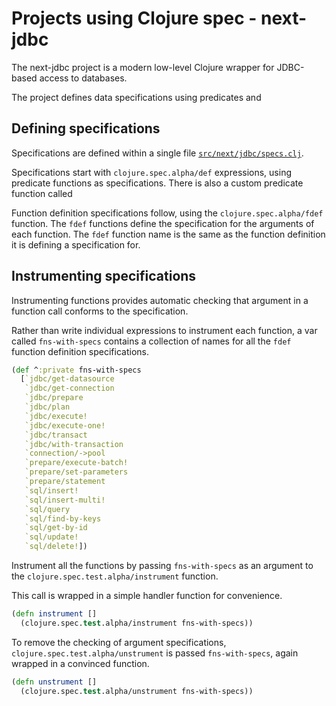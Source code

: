 # Projects using Clojure spec - next-jdbc

The next-jdbc project is a modern low-level Clojure wrapper for JDBC-based access to databases.

The project defines data specifications using predicates and


## Defining specifications
Specifications are defined within a single file [`src/next/jdbc/specs.clj`](https://github.com/seancorfield/next-jdbc/blob/master/src/next/jdbc/specs.clj).

Specifications start with `clojure.spec.alpha/def` expressions, using predicate functions as specifications.  There is also a custom predicate function called

Function definition specifications follow, using the `clojure.spec.alpha/fdef` function.  The `fdef` functions define the specification for the arguments of each function.  The `fdef` function name is the same as the function definition it is defining a specification for.


## Instrumenting specifications
Instrumenting functions provides automatic checking that argument in a function call conforms to the specification.

Rather than write individual expressions to instrument each function, a var called `fns-with-specs` contains a collection of names for all the `fdef` function definition specifications.

```clojure
(def ^:private fns-with-specs
  [`jdbc/get-datasource
   `jdbc/get-connection
   `jdbc/prepare
   `jdbc/plan
   `jdbc/execute!
   `jdbc/execute-one!
   `jdbc/transact
   `jdbc/with-transaction
   `connection/->pool
   `prepare/execute-batch!
   `prepare/set-parameters
   `prepare/statement
   `sql/insert!
   `sql/insert-multi!
   `sql/query
   `sql/find-by-keys
   `sql/get-by-id
   `sql/update!
   `sql/delete!])
```

Instrument all the functions by passing `fns-with-specs` as an argument to the `clojure.spec.test.alpha/instrument` function.

This call is wrapped in a simple handler function for convenience.

```clojure
(defn instrument []
  (clojure.spec.test.alpha/instrument fns-with-specs))

```

To remove the checking of argument specifications, `clojure.spec.test.alpha/unstrument` is passed `fns-with-specs`, again wrapped in a convinced function.

```clojure
(defn unstrument []
  (clojure.spec.test.alpha/unstrument fns-with-specs))
```
